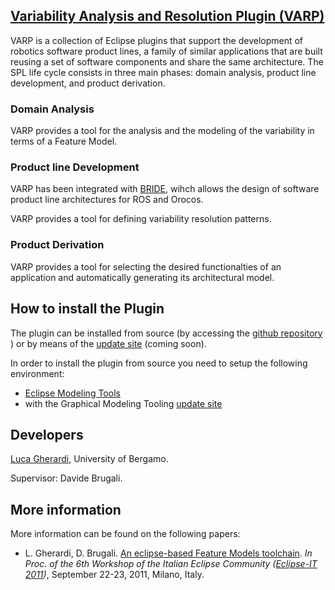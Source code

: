 ## [Variability Analysis and Resolution Plugin (VARP)](http://robotics-unibg.github.com/VARP/)

VARP is a collection of Eclipse plugins that support the development of robotics software product lines, a family of similar applications that are built reusing a set of software components and share the same architecture. The SPL life cycle consists in three main phases: domain analysis, product line development, and product derivation.


### Domain Analysis

VARP provides a tool for the analysis and the modeling of the variability in terms of a Feature Model.

### Product line Development

VARP has been integrated with [BRIDE](http://www.best-of-robotics.org/bride/), wihch allows the design of software product line architectures for ROS and Orocos.

VARP provides a tool for defining variability resolution patterns.

### Product Derivation

VARP provides a tool for selecting the desired functionalties of an application and automatically generating its architectural model.

## How to install the Plugin

The plugin can be installed from source (by accessing the [github repository](https://github.com/Robotics-UniBG/VARP) ) or by means of the [update site](http://) (coming soon).

In order to install the plugin from source you need to setup the following environment:

* [Eclipse Modeling Tools](http://www.eclipse.org/downloads/packages/eclipse-modeling-tools/junosr1)
* with the Graphical Modeling Tooling [update site](http://download.eclipse.org/modeling/gmp/gmf-tooling/updates/releases/) 


## Developers

[Luca Gherardi](http://www.lucagherardi.it), University of Bergamo.

Supervisor: Davide Brugali.

## More information

More information can be found on the following papers:

* L. Gherardi, D. Brugali. [An eclipse-based Feature Models toolchain](http://www.best-of-robotics.org/pages/publications/UniBergamo_EclipseIT2011.pdf). _In Proc. of the 6th Workshop of the Italian Eclipse Community ([Eclipse-IT 2011](http://2011.eclipse-it.org/home/))_, September 22-23, 2011, Milano, Italy.
